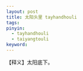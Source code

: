 ```yaml
---
layout: post
title: 太阳头里 tayhandhouli
tags:
pinyin: 
  - tayhandhouli
  - taiyangtouli
keyword: 
---
```


【释义】太阳底下。                    